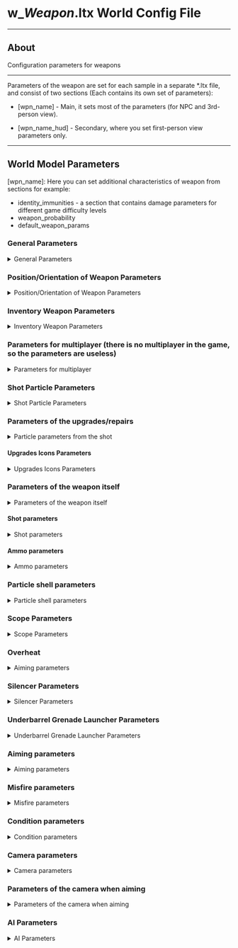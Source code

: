# w_*Weapon*.ltx World Config File

___

## About

Configuration parameters for weapons

___

Parameters of the weapon are set for each sample in a separate *.ltx file, and consist of two sections (Each contains its own set of parameters):

- [wpn_name] - Main, it sets most of the parameters (for NPC and 3rd-person view).

- [wpn_name_hud] - Secondary, where you set first-person view parameters only.

___

## World Model Parameters

[wpn_name]: Here you can set additional characteristics of weapon from sections for example:

- identity_immunities - a section that contains damage parameters for different game difficulty levels
- weapon_probability
- default_weapon_params

### General Parameters

<details>
    <summary>General Parameters</summary>

| Parameter Name | Parameter Description | Example Value | Value Data Type | Parameter Possible Values And Their Descriptions |
|---|---|---|:---:|---|
| GroupControlSection |  | spawn_group |  |  |
| $npc | use NPC of this weapon | on |  | true - 1 - on (Yes)<br> false - 0 - off (No) |
| $prefetch | Preload queue | 8 |  |  |
| $spawn | Weapon Directory in the Level Editor | "weapons\ak-74" | "weapons\ *wpn_name*" |  |
| scheduled | online/offline switch; Works only for "live" objects with AI | off |  | true - 1 - on (Yes)<br> false - 0 - off (No) |
| cform | Skeleton model | skeleton |  | skeleton <br>sphear box |
| parent_section |  | wpn_akm |  |  |
| class | Engine weapon class | WP_AK74 |  | WP_BINOC <br>WP_KNIFE <br>WP_BM16 <br>WP_GROZA <br>WP_SVD <br>WP_AK74 <br>WP_LR300 <br>WP_HPSA <br>WP_PM <br>WP_RG6 <br>WP_RPG7 <br>WP_SHOTG <br>WP_ASHTG <br>WP_MAGAZ <br>WP_SVU <br>WP_USP45 <br>WP_VAL <br>WP_VINT <br>WP_WALTH W_STMGUN |
| animation_slot | Animation slot number | 2 |  | 1 - pistol <br>2 - automatic rifle <br>3 - rifle, shotgun <br>4 - RPG <br>5 - knife <br>7 - bolt, grenade <br>8 - submachine gun with integrated underbarrel grenade launcher <br>9 - Shotgun <br>10 - Drum Gun <br>13 - binoculars |
| hand_dependence | determines whether the weapon will be taken with one or two hands | 1 |  | 0 - no hands <br>1 - one hand <br>2 - two hands |
| single_handed | held with one hand | 0 |  | true - 1 - on (Yes)<br> false - 0 - off (No) |
| default_to_ruck | whether the weapon will be moved to the backpack instead of the slot when picked up | false |  | true - 1 - on (Yes)<br> false - 0 - off (No) |
| sprint_allowed | this line means that you can run with the weapon | true |  | true - 1 - on (Yes)<br> false - 0 - off (No) |
| kind | The type of item to group into the appropriate section in the [Item Spawner](../../../../tutorials/modding-tools/in-game-editors/item-spawner.md) | w_rifle |  | w_rifle<br> w_misc<br> w_explosive<br> w_melee<br> w_pistol<br> w_smg<br> w_shotgun<br> w_sniper |
| cost | Base price | 28780 |  |  |
| hud | Section with parameters for [hud weapon](../../../terminology/terminology.md#object_hud) | wpn_akm_hud |  | Section name |
| visual | [World model](../../../terminology/terminology.md#object_world) | dynamics\weapons\wpn_akm\wpn_akm.ogf |  | Path to file |

</details>

### Position/Orientation of Weapon Parameters

<details>
    <summary>Position/Orientation of Weapon Parameters</summary>

| Parameter Name | Parameter Description | Example Value | Value Data Type | Parameter Possible Values And Their Descriptions |
|---|---|---|:---:|---|
| position | position of the weapon in the hands of the NPC and the headspace when viewed from the 3rd person | -0.026, -0.175, 0.0 | X - (`-`) left / (`+`) right<br> Y - (`+`) up / (`-`) down<br> Z - (`-`) forward / (`+`) backward |  |
| orientation | how the weapon is rotated in the hands of the NPC and headgear, in the 3rd person view | 0, 0, 0 | X - (`+`) left / (`-`) right<br> Y - (`+`) up / (`-`) down<br> Z - (`-`) roll to the right / (`+`) roll to the left |  |
| fire_point | coordinates of the fire particle from the shot, in the 3rd person view | 0, 0.218, 0.656 | X - (`-`) left / (`+`) right<br> Y - (`+`) up / (`-`) down<br> Z - (`-`) forward / (`+`) backward |  |
| fire_point2 | Coordinates of the fire particle from the shot, when viewed from the 3rd person from the holster | 0, 0.161, 0.583 | X - (`-`) left / (`+`) right<br> Y - (`+`) up / (`-`) down<br> Z - (`-`) forward / (`+`) backward |  |
| strap_bone0 | the name of the first NPC model bone where the weapon is located when hidden | bip01_spine2 | Bone Name |  |
| strap_bone1 | The name of the second NPC model bone that holds the weapon when hidden | bip01_spine1 | Bone Name |  |
| strap_position | the position of the weapon on the NPC's back, when viewed from the third person | -0.26, -0.11, 0.25 | X - (`-`) left / (`+`) right<br> Y - (`+`) up / (`-`) down<br> Z - (`-`) forward / (`+`) backward |  |
| strap_orientation | how the weapon is rotated on the NPC's back in 3rd person view | -15, -9, 110 | X - (`+`) left / (`-`) right<br> Y - (`+`) up / (`-`) down<br> Z - (`-`) roll to the right / (`+`) roll to the left |  |

</details>

### Inventory Weapon Parameters

<details>
    <summary>Inventory Weapon Parameters</summary>

| Parameter Name | Parameter Description | Example Value | Value Data Type | Parameter Possible Values And Their Descriptions |
|---|---|---|:---:|---|
| icons_texture | texture where the weapon icon will be taken from | ui\ui_icon_spas |  |  |
| inv_grid_height | icon height | 2 | number of 50x50 pixels cells |  |
| inv_grid_width | icon width | 5 | number of 50x50 pixels cells |  |
| inv_grid_x | the coordinate of the upper left corner of the icon on a 50x50 pixel grid on the X axis | 35 | number of cells indented to the right |  |
| inv_grid_y | The coordinate of the upper left corner of the icon on a 50x50 pixel grid on the Y axis | 0 | number of cells indenting downward |  |
| inv_name | The name in the inventory | st_wpn_akm | Section name, in *.xml files included in the string_table section of `gamedata\configs\text\*localization*\st_items_weapons.xml` |  |
| inv_name_short | short name in the inventory | st_wpn_akm | Section name, in *.xml files included in the string_table section of `gamedata\configs\text\*localization*\st_items_weapons.xml` |  |
| inv_weight | the inventory weight of the unloaded weapon | 3.3 | The number is given in kilograms |  |
| description | Description in inventory | st_wpn_akm_descr | Section name, in *.xml files included in the string_table section of `gamedata\configs\text\*localization*\st_items_weapons.xml` |  |
| slot | Inventory slot number | 2 | 0 - knives<br>1 - pistols<br>2 - shotguns, machine guns, rifles, grenade launchers<br>3 - grenades (may be crashing)<br>4 - binoculars<br>5 - bolts (may be crashing)<br>6 - outfits (may be crashing) |  |
| highlight_equipped |  |  | true - 1 - on (Yes)<br> false - 0 - off (No) |  |

</details>

### Parameters for multiplayer (there is no multiplayer in the game, so the parameters are useless)

<details>
    <summary>Parameters for multiplayer</summary>

| Parameter Name | Parameter Description | Example Value | Value Data Type | Parameter Possible Values And Their Descriptions |
|---|---|---|:---:|---|
| weapon_class | is used exclusively for the purchase menu in multiplayer | shotgun<br> assault_rifle<br> sniper_rifle<br> heavy_weapon |  |
| startup_ammo | startup amount of ammo in multiplayer | The number of rounds of ammunition is indicated |  |
| kill_msg_x | the coordinate of the upper left corner of the kill icon on the X axis |  |  |
| kill_msg_y | top-left corner coordinate of the kill icon on the Y axis |  |  |  |
| kill_msg_width | kill icon width | Specified in pixels |  |  |
| kill_msg_height | kill icon height | Specified in pixels |  |  |

</details>

### Shot Particle Parameters

<details>
    <summary>Shot Particle Parameters</summary>

| Parameter Name | Parameter Description | Example Value | Value Data Type | Parameter Possible Values And Their Descriptions |
|---|---|---|:---:|---|
| flame_particles | Gunshot fire particle | weapons\generic_weapon05 | Specifies the path to the file |  |
| smoke_particles | shot smoke particle | weapons\generic_shoot_00 | Specifies the path to the file |  |
| light_disabled | flash off when shot | false | true - 1 - on (Yes)<br> false - 0 - off (No) |  |
| light_color | Parameters for changing the color of the shot fire particle | 0.6, 0.5, 0.3 | RGB Color |  |
| light_range | the radius of the fire partition from the shot | 5 |  |  |
| light_time | time of light playback when shot | 0.2 |  |  |
| light_var_color | Parameter of variation of the color of the fire particle from the shot | 0.05 | RGB Color |  |
| light_var_range | varies the radius of the fire particle from the shot | 0.5 | Value 60.0 = 10 seconds |  |

</details>

### Parameters of the upgrades/repairs

<details>
    <summary>Particle parameters from the shot</summary>

| Parameter Name | Parameter Description | Example Value | Value Data Type | Parameter Possible Values And Their Descriptions |
|---|---|---|:---:|---|
| upgrades |  | up_gr_firstab_akm, up_gr_seconab_akm, up_gr_thirdab_akm, up_gr_fourtab_akm, up_gr_fifthab_akm, up_gr_fifthcd_akm |  |  |
| installed_upgrades | installed upgrades |  |  |  |
| upgrade_scheme | upgrade_scheme | upgrade_scheme_ak74 |  |  |
| repair_type | item type for repair tools | rifle_7 | pistol<br> shotgun<br> rifle_5<br> rifle_7 |  |

</details>

#### Upgrades Icons Parameters

<details>
    <summary>Upgrades Icons Parameters</summary>

| Parameter Name | Parameter Description | Example Value | Value Data Type | Parameter Possible Values And Their Descriptions |
|---|---|---|:---:|---|
| upgr_icon_x | X coordinate of the upper left corner of the weapon icon in the upgrade window | 300 | Specified in pixels |  |
| upgr_icon_y | Y coordinate of the upper left corner of the weapon icon in the upgrade window | 0 | Specified in pixels |  |
| upgr_icon_width | icon width in the upgrade window | 300 | Specified in pixels |  |
| upgr_icon_height | icon height in the upgrade window | 100 | Specified in pixels |  |

</details>

### Parameters of the weapon itself

<details>
    <summary>Parameters of the weapon itself</summary>

| Parameter Name | Parameter Description | Example Value | Value Data Type | Parameter Possible Values And Their Descriptions |
|---|---|---|:---:|---|
| fire_modes | Firing mode | 1, -1 | -1 - automatic<br> 1 - single<br> 2 - two-shot<br> 3 - three-shot |  |
| wallmark_section | section of wallmarks that appear on the ground/geometry |  | Section name (by default it is in the system.ltx file) |  |
| wm_size | texture size of the mark left on the ground after the explosion |  | The bigger the number, the bigger the mark |  |
| allow_inertion | allow_inertion |  | true - 1 - on (Yes)<br> false - 0 - off (No) |  |
| ph_mass | Weight of the unloaded weapon for the physical engine | 4 | Kilograms |  |

</details>

#### Shot parameters

<details>
    <summary>Shot parameters</summary>

| Parameter Name | Parameter Description | Example Value | Value Data Type | Parameter Possible Values And Their Descriptions |
|---|---|---|:---:|---|
| hit_impulse | The force that the flying bullet transmits to the victim affects the ragdoll-body behavior | 34 | The more, the farther the body will fly away |  |
| hit_power | damage dealt | 0.58, 0.58, 0.58, 0.58 | Specifies a value for the level of difficulty in descending order, i.e. from master to beginner |  |
| hit_type | Type of damage inflicted; used to calculate damage; armor suits (and others) are set to be immune to each type of damage separately | fire_wound | fire_wound - fire damage<br> wound - stabbing<br> wound_2 - cutting<br> explosion - shrapnel damage |  |
| fire_distance | effective range of the shot after which the bullet disappears | 900 | Specified in meters |  |
| bullet_speed | initial bullet speed | 715 | Specified in meters per second |  |
| rpm | Shooting speed | 600 | Specifies the number of shots per minute |  |
| rpm_mode_2 |  |  |  |  |
| rpm_anim_fix | New shot animation behavior | true | true - 1 - on (Yes)<br> false - 0 - off (No) |  |
| rpm_empty_click | Misfire/empty magazine sound frequency | 200 |  |  |
| fire_dispersion_base | The dispersion (angle of the bullets) introduced by the weapon; affects accuracy; added to the disp_base in actor.ltx | 0.45 | Specified in degrees |  |
| PDM_disp_accel_factor | Multiplier by which fire_dispersion_base is multiplied when the protagonist runs | 2.5 | Specified in numbers |  |
| PDM_disp_base | Multiplier by which fire_dispersion_base is multiplied when the protagonist is standing at full height | 1.15 | Specified in numbers |  |
| PDM_disp_crouch | Multiplier by which fire_dispersion_base is multiplied when the protagonist goes crouched | 1.0 | Specified in numbers |  |
| PDM_disp_crouch_no_acc | Multiplier by which fire_dispersion_base is multiplied when the protagonist stands still while ducking | 1.0 | Specified in numbers |  |
| PDM_disp_vel_factor | Multiplier by which fire_dispersion_base is multiplied when the protagonist spins a weapon or runs | 2.5 | Specified in numbers |  |

</details>

#### Ammo parameters

<details>
    <summary>Ammo parameters</summary>

| Parameter Name | Parameter Description | Example Value | Value Data Type | Parameter Possible Values And Their Descriptions |
|---|---|---|:---:|---|
| ammo_class | ammo type for this weapon | ammo_7.62x39_fmj, ammo_7.62x39_fmj_bad, ammo_7.62x39_fmj_verybad, ammo_7.62x39_ap, ammo_7.62x39_ap_bad, ammo_7.62x39_ap_verybad | The names of the ammunition sections are indicated, separated by commas |  |
| ammo_elapsed | magazine capacity at the moment of spawning | 30 | indicate the value equal to ammo_mag_size |  |
| ammo_mag_size | ammunition capacity | 30 | The number of bullets is indicated |  |

</details>

### Particle shell parameters

<details>
    <summary>Particle shell parameters</summary>

| Parameter Name | Parameter Description | Example Value | Value Data Type | Parameter Possible Values And Their Descriptions |
|---|---|---|:---:|---|
| shell_point | coordinates of the shell partylock, when viewed from the 3rd person | 0, 0.216, 0.174 | x - left/+right, y + up/down, z - forward/+backward |  |
| shell_dir | how the shell particle is rotated when viewed from the 3rd person | 0, 0, 0.4 | x - left/+right, y + up/down, z - forward/+backward |  |
| shell_particles | shell particle | weapons\762x39 | Particles file path relative to particles.xr |  |

</details>

### Scope Parameters

<details>
    <summary>Scope Parameters</summary>

| Parameter Name | Parameter Description | Example Value | Value Data Type | Parameter Possible Values And Their Descriptions |
|---|---|---|:---:|---|
| scopes | Name of the gun sight section | 1p29, kobra, ps01 | Sections to models with these sights are indicated |  |
| scope_status | Scope status | 0 | 0 - not available<br> 1 - built-in<br> 2 - removable |  |
| scope_zoom_factor | scope magnification | 0 | For the sight specified in the parameter scopes, the value can already be more |  |
| scope_nightvision |  |  |  |  |
| scope_dynamic_zoom |  |  |  |  |
| scope_alive_detector |  |  |  |  |
| scope_texture |  |  |  |  |
| scope_texture_alt |  |  |  |  |

</details>

### Overheat

<details>
    <summary>Aiming parameters</summary>

| Parameter Name | Parameter Description | Example Value | Value Data Type | Parameter Possible Values And Their Descriptions |
|---|---|---|:---:|---|
| overheat_time_quant |  |  |  |  |
| overheat_decr_quant |  |  |  |  |
| overheat_threshold |  |  |  |  |
| overheat_particles |  |  |  |  |

| lock_enter |  |  |  |  |
| lock_exit |  |  |  |  |

</details>

### Silencer Parameters

<details>
    <summary>Silencer Parameters</summary>

| Parameter Name | Parameter Description | Example Value | Value Data Type | Parameter Possible Values And Their Descriptions |
|---|---|---|:---:|---|
| silencer_name | Name of the silencer section of the gun | wpn_sil_pbs1 |  |  |
| silencer_status | silencer status | 2 | 0 - not available<br> 1 - built-in<br> 2 - removable |  |
| silencer_light_color | Parameters for changing the color of the particle of the smoke from the shot from the weapon with silencer | 0.6, 0.5, 0.3 |  |  |
| silencer_light_range | the radius of the particle of the haze when firing | 0.01 |  |  |
| silencer_light_time | light time | 0.2 |  |  |
| silencer_light_var_color | Parameter for varying the color of the particle of smoke from a shot from a weapon with silencer | 0.05 |  |  |
| silencer_light_var_range | variation of the radius of the particle of the smoke from the shot from the weapon with silencer | 0.5 |  |  |
| silencer_smoke_particles | particle smoke effect for a shot with silencer | weapons\generic_shoot_00 | Particles file path relative to particles.xr |  |
| silencer_x | the coordinates of the silencer icon superimposed on top of the weapon icon on the X coordinate | 235 | Specified in numbers |  |
| silencer_y | the coordinates of the silencer icon superimposed over the weapon icon in Y coordinate | 10 | Specified in numbers |  |

</details>

### Underbarrel Grenade Launcher Parameters

<details>
    <summary>Underbarrel Grenade Launcher Parameters</summary>

| Parameter Name | Parameter Description | Example Value | Value Data Type | Parameter Possible Values And Their Descriptions |
|---|---|---|:---:|---|
| grenade_class | type of underbarrel grenades | ammo_vog-25, ammo_vog-25_bad, ammo_vog-25_verybad |  |  |
| grenade_launcher_name | name of the section of the underbarrel grenade launcher | wpn_addon_grenade_launcher |  |  |
| grenade_launcher_status | the status of the underbarrel grenade launcher | 0 | 0 - not available<br> 1 - built-in<br> 2 - removable |  |
| launch_speed | launch speed of the underbarrel grenade launcher | 0 |  |  |
| grenade_flame_particles | particle of the fire from the underbarrel grenade launcher | weapons\generic_weapon01 | Particles file path relative to particles.xr |  |
| grenade_launcher_x | grenade launcher icon coordinates superimposed over the weapon icon on the X coordinate | 127 | Specified in numbers |  |
| grenade_launcher_y | grenade_launcher icon coordinates superimposed over the weapon icon on the Y coordinate | 18 | Specified in numbers |  |
| gl_zoom_factor |  |  |  |  |

</details>

### Aiming parameters

<details>
    <summary>Aiming parameters</summary>

| Parameter Name | Parameter Description | Example Value | Value Data Type | Parameter Possible Values And Their Descriptions |
|---|---|---|:---:|---|
| use_aim_bullet | A game mechanic in which the first bullet fired after drawing and aiming the weapon does more damage to certain limbs | false | true (Yes) - false (No) | Значения умножения урона для конечностей можно найти в файле |
| time_to_aim | Time during which the use_aim_bullet parameter can be activated when aiming and drawing a weapon | 0.0 | Specified in seconds |  |
| zoom_dof |  | 0.5, 1.0, 180 |  |  |
| zoom_enabled | the ability to aim | true | true (Yes) - false (No) |  |
| zoom_rotate_time | the speed at which the weapon goes to the "aiming" state, in seconds | 0.25 | Specified in seconds |  |
| reload_dof |  | 0.0, 0.5, 5, 2 |  |  |
| control_inertion_factor | Usability; aka inertia; affects how easily the weapon can be controlled with the mouse | 1.0f |  |  |
| crosshair_inertion |  | 5.8 |  |  |

</details>

### Misfire parameters

<details>
    <summary>Misfire parameters</summary>

| Parameter Name | Parameter Description | Example Value | Value Data Type | Parameter Possible Values And Their Descriptions |
|---|---|---|:---:|---|
| misfire_probability | misfire_probability | maximum wear probability | 0.005 | 0 - never jams<br> 1 - always jams |
| misfire_start_condition | the wear at which there is a chance of misfire | 0.7 |  |  |
| misfire_start_prob | misfire chance of misfire when wear is greater than misfireStartCondition | 0.007 |  |  |
| misfire_end_condition | the chance of misfire when worn out is greater than misfireEndCondition | 0.05 |  |  |
| misfire_end_prob | wear rate at which the chance of misfire becomes constant | 0.11 |  |  |

</details>

### Condition parameters

<details>
    <summary>Condition parameters</summary>

| Parameter Name | Parameter Description | Example Value | Value Data Type | Parameter Possible Values And Their Descriptions |
|---|---|---|:---:|---|
| condition_queue_shot_dec | condition_shot_dec | 0.0008 |  |  |
| condition_shot_dec | increase wear on each shot | 0.0008 | 0 - no wear<br> 1 - maximum wear |  |
| fire_dispersion_condition_factor | the effect of wear on the variance of the weapon as a percentage | 0.001 |  |  |

</details>

### Сamera parameters

<details>
    <summary>Сamera parameters</summary>

| Parameter Name | Parameter Description | Example Value | Value Data Type | Parameter Possible Values And Their Descriptions |
|---|---|---|:---:|---|
| cam_return | Whether to return the camera to its original position | 0 |  |  |
| cam_relax_speed | camera return speed | 10 |  |  |
| cam_dispersion | angle increase with each shot | 0.762 |  |  |
| cam_dispersion_frac | barrel will rise by cam_dispersion*cam_dispersion_frac +- cam_dispersion*(1-cam_dispersion_frac) | 1.0 |  |  |
| cam_dispersion_inc | increase cam_dispersion with each shot | 0.0725 |  |  |
| cam_max_angle | maximum vertical recoil angle | 50.0 |  |  |
| cam_max_angle_horz | maximum horizontal recoil angle | 50.0 |  |  |
| cam_step_angle_horz | barrel shift horizontally during firing | 1.38 |  |  |

</details>

### Parameters of the camera when aiming

<details>
    <summary>Parameters of the camera when aiming</summary>

| Parameter Name | Parameter Description | Example Value | Value Data Type | Parameter Possible Values And Their Descriptions |
|---|---|---|:---:|---|
| zoom_cam_relax_speed | similar to the return speed of the camera in the aiming mode | 10 |  |  |
| zoom_cam_dispersion | Similar to cam_dispersion in the aiming mode | 0.732 |  |  |
| zoom_cam_dispersion_frac | Similar to cam_dispersion_frac in aiming mode | 0.7 |  |  |
| zoom_cam_dispersion_inc | Similar to cam_dispersion_inc in aiming mode | 0.0625 |  |  |
| zoom_cam_max_angle | Similar to cam_max_angle in aiming mode | 50.0 |  |  |
| zoom_cam_max_angle_horz | Similar to cam_max_angle_horz in aiming mode | 50.0 |  |  |
| zoom_cam_step_angle_horz | Similar to cam_step_angle_horz in aiming mode | 1.28 |  |  |

</details>

### AI Parameters

<details>
    <summary>AI Parameters</summary>

| Parameter Name | Parameter Description | Example Value | Value Data Type | Parameter Possible Values And Their Descriptions |
|---|---|---|:---:|---|
| ef_main_weapon_type | NPC weapon type | 2 | 0 - pistol<br> 1 -shotgun<br> 2 - assault rifle<br> 3 - rifle<br> 4 - grenade launcher<br> |  |
| ef_weapon_type | NPC fire mode | 8 | 5 - fire single shots<br> 6 - fire in bursts<br> 7 - aim and fire single shots<br> 8 - aim and fire (sniper)<br> 9 - grenade launcher |  |
| cam_relax_speed_ai |  | 360 |  |  |
| zoom_cam_relax_speed_ai |  | 360 |  |  |
| holder_fov_modifier | NPC angle of view multiplier (eye_fov) with this weapon | 1.0 | Specified in numbers |  |
| holder_range_modifier | NPC range multiplier (eye_range) with this weapon | 1.0 | Specified in numbers |  |
| min_radius |  |  |  |  |
| max_radius |  |  |  |  |

</details>
